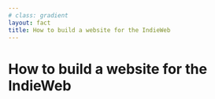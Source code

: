 ```yaml
---
# class: gradient
layout: fact
title: How to build a website for the IndieWeb
---
```


<h1>How to build a website for the <span class="color:red">Indie</span><span class="color:orange">Web</span><br><IndieWebLogo /></h1>
<!-- <h1 class="color:white">How to build a website for the Indie Web</h1> -->
